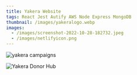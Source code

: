 ```yaml
---
title: Yakera Website
tags: React Jest Autify AWS Node Express MongoDB
thumbnail: /images/yakeralogo.webp
images:
  - /images/screenshot-2022-10-28-182732.jpeg
  - /images/netlifyicon.png
---
```

![yakera campaigns](/images/screenshot-2022-10-28-182840.jpeg "Yakera Campaign Page")

![Yakera Donor Hub](/images/screenshot-2022-10-28-182913.jpeg "Yakera Donor Hub")
